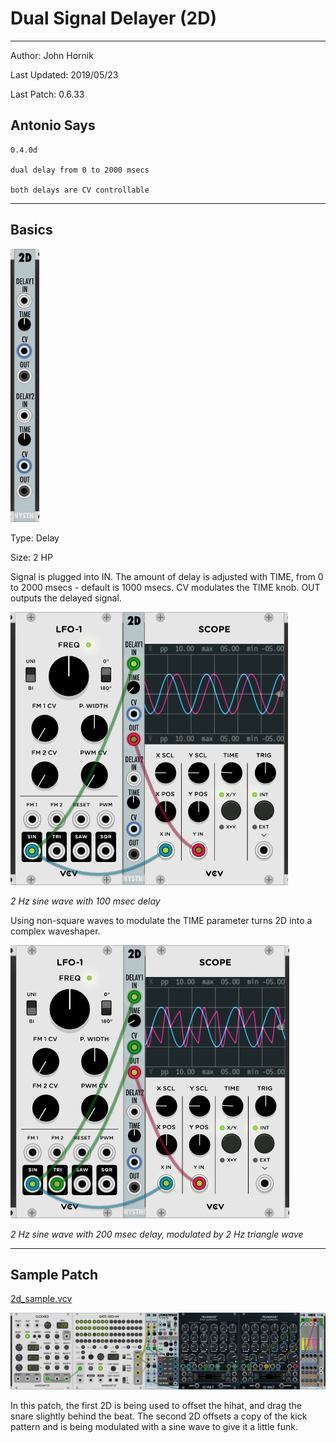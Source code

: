 # Dual Signal Delayer (2D)
---
Author: John Hornik

Last Updated: 2019/05/23

Last Patch: 0.6.33


## Antonio Says


```
0.4.0d

dual delay from 0 to 2000 msecs

both delays are CV controllable
```

---
## Basics

![DualSignalDelayer](./2d.png)

Type: Delay

Size: 2 HP

Signal is plugged into IN. The amount of delay is adjusted with TIME, from 0 to 2000 msecs - default is 1000 msecs. CV modulates the TIME knob. OUT outputs the delayed signal.

![Sine wave with 100 msec delay](./2d_sin_delay.png)

*2 Hz sine wave with 100 msec delay*

Using non-square waves to modulate the TIME parameter turns 2D into a complex waveshaper.

![Complex wave output](./2d_complex.png)

*2 Hz sine wave with 200 msec delay, modulated by 2 Hz triangle wave*





---


## Sample Patch

[2d_sample.vcv](./2d_sample.vcv) 

![2d sample - groove](./2d_sample.png)

In this patch, the first 2D is being used to offset the hihat, and drag the snare slightly behind the beat. The second 2D offsets a copy of the kick pattern and is being modulated with a sine wave to give it a little funk.



